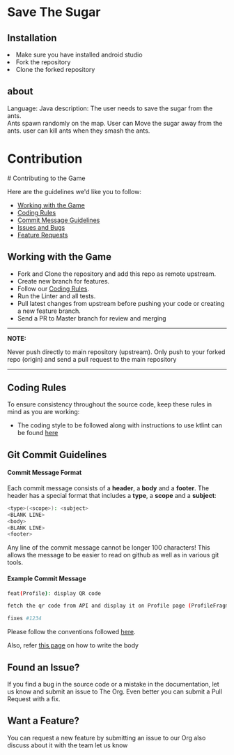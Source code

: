 <h1>Save The Sugar</h1>

<h2>Installation</h2>
<li>Make sure you have installed android studio</li>
<li>Fork the repository</li>
<li>Clone the forked repository</li>

<h2>about</h2>
Language: Java
description: The user needs to save the sugar from the ants. <br>
Ants spawn randomly on the map. User can Move the sugar away from the ants.
user can kill ants when they smash the ants.

<h1>Contribution</h1>
# Contributing to the Game

Here are the guidelines we'd like you to follow:

- [Working with the Game](#working)
- [Coding Rules](#rules)
- [Commit Message Guidelines](#commit)
- [Issues and Bugs](#issue)
- [Feature Requests](#feature)

## <a id="working"></a> Working with the Game

- Fork and Clone the repository and add this repo as remote upstream.
- Create new branch for features.
- Follow our [Coding Rules](#rules).
- Run the Linter and all tests.
- Pull latest changes from upstream before pushing your code or creating a new feature branch.
- Send a PR to Master branch for review and merging

---

**NOTE:**

Never push directly to main repository (upstream). Only push to your forked repo (origin) and send a pull request to
the main repository

---

## <a id="rules"></a> Coding Rules

To ensure consistency throughout the source code, keep these rules in mind as you are working:

- The coding style to be followed along with instructions to use ktlint can be found [here](coding-style.md)

## <a id="commit"></a> Git Commit Guidelines

#### Commit Message Format

Each commit message consists of a **header**, a **body** and a **footer**. The header has a special
format that includes a **type**, a **scope** and a **subject**:

```bash
<type>(<scope>): <subject>
<BLANK LINE>
<body>
<BLANK LINE>
<footer>
```

Any line of the commit message cannot be longer 100 characters! This allows the message to be easier to read on github
as well as in various git tools.

#### Example Commit Message

```bash
feat(Profile): display QR code

fetch the qr code from API and display it on Profile page (ProfileFragment.kt)

fixes #1234
```

Please follow the conventions followed [here](http://karma-runner.github.io/latest/dev/git-commit-msg.html).

Also, refer [this page](https://chris.beams.io/posts/git-commit/) on how to write the body

## <a id="issue"></a> Found an Issue?

If you find a bug in the source code or a mistake in the documentation, let us know and submit an issue to The Org.
Even better you can submit a Pull Request with a fix.

## <a id="feature"></a> Want a Feature?

You can request a new feature by submitting an issue to our Org
also discuss about it with the team let us know
